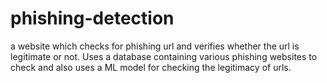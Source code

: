 # phishing-detection
a website which checks for phishing url and verifies whether the url is legitimate or not. Uses a database containing various phishing websites to check and also uses a ML model for checking the legitimacy of urls. 
